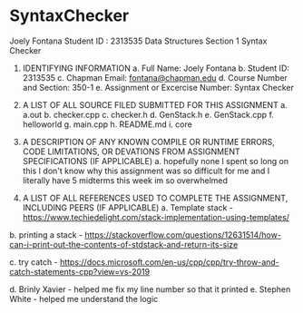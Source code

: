 # SyntaxChecker
Joely Fontana
Student ID : 2313535
Data Structures
Section 1
Syntax Checker

1. IDENTIFYING INFORMATION
a. Full Name: Joely Fontana
b. Student ID: 2313535
c. Chapman Email: fontana@chapman.edu
d. Course Number and Section: 350-1
e. Assignment or Excercise Number: Syntax Checker

2. A LIST OF ALL SOURCE FILED SUBMITTED FOR THIS ASSIGNMENT
a. a.out
b. checker.cpp
c. checker.h
d. GenStack.h
e. GenStack.cpp
f. helloworld
g. main.cpp
h. README.md
i. core

3. A DESCRIPTION OF ANY KNOWN COMPILE OR RUNTIME ERRORS, CODE LIMITATIONS, OR DEVATIONS FROM ASSIGNMENT SPECIFICATIONS (IF APPLICABLE)
a. hopefully none I spent so long on this I don't know why this assignment was so difficult for me and I literally have 5 midterms this week im so overwhelmed

4. A LIST OF ALL REFERENCES USED TO COMPLETE THE ASSIGNMENT, INCLUDING PEERS (IF APPLICABLE)
a. Template stack - 
	https://www.techiedelight.com/stack-implementation-using-templates/

b. printing a stack - 
	https://stackoverflow.com/questions/12631514/how-can-i-print-out-the-contents-of-stdstack-and-return-its-size

c. try catch - 
	https://docs.microsoft.com/en-us/cpp/cpp/try-throw-and-catch-statements-cpp?view=vs-2019

d. Brinly Xavier - helped me fix my line number so that it printed
e. Stephen White - helped me understand the logic 





